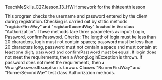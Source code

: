 TeachMeSkills_C27_lesson_13_HW
Homework for the thirteenth lesson

This program checks the username and password entered by the client during registration.
Checking is carried out by static methods "registerFirstWay" and "registerSecondWay" located in the class "Authorization". 
These methods take three parameters as input: Login, Password, confirmPassword. Checks: The length of login must be less 
than 20 characters, login must not contain spaces; password must be less than 20 characters long, password must not contain 
a space and must contain at least one digit; password and confirmPassword must be equal. If login does not meet the 
requirements, then a WrongLoginException is thrown. If password does not meet the requirements, then a 
WrongPasswordException is thrown.
Classes "RunnerFirstWay" and "RunnerSecondWay" test class Authorization methods.

